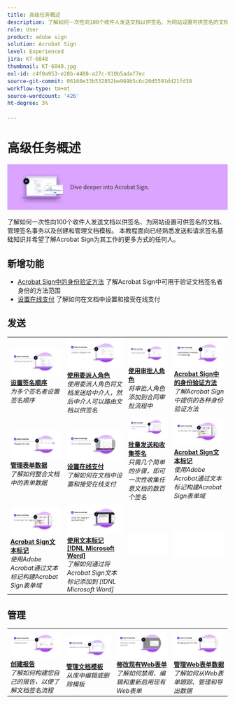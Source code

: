 ```yaml
---
title: 高级任务概述
description: 了解如何一次性向100个收件人发送文档以供签名、为网站设置可供签名的文档、管理签名事务以及创建和管理文档模板
role: User
product: adobe sign
solution: Acrobat Sign
level: Experienced
jira: KT-6848
thumbnail: KT-6848.jpg
exl-id: c4f0a953-e28b-4488-a27c-010b5adaf7ec
source-git-commit: 06160e33b532852be969b5c6c20d5591dd21fd38
workflow-type: tm+mt
source-wordcount: '426'
ht-degree: 3%

---
```


# 高级任务概述

![签署高级图像](../assets/Hero-Advanced.png)

了解如何一次性向100个收件人发送文档以供签名、为网站设置可供签名的文档、管理签名事务以及创建和管理文档模板。 本教程面向已经熟悉发送和请求签名基础知识并希望了解Acrobat Sign为其工作的更多方式的任何人。

## 新增功能

* [Acrobat Sign中的身份验证方法](authentication-methods.md)
了解Acrobat Sign中可用于验证文档签名者身份的方法范围
* [设置在线支付](set-up-online-payments.md)
了解如何在文档中设置和接受在线支付

## 发送

<table style="table-layout:fixed">
<tr>
  <td>
    <a href="setting-up-routing.md">
      <img alt="设置签名顺序" src="../assets/Routing.png">
    </a>
    <div>
    <a href="setting-up-routing.md"><strong>设置签名顺序</strong></a>
    </div>
    <em>为多个签名者设置签名顺序</em>
    <br>
  </td>
  <td>
    <a href="delegate-signature.md">
      <img alt="委托给其他人" src="../assets/Delegating.png" />
    </a>  
    <div>
    <a href="delegate-signature.md"><strong>使用委派人角色</strong></a>
    </div>
    <em>使用委派人角色将文档发送给中介人，然后中介人可以路由文档以供签名</em>
    <br>
  </td>
  <td>
    <a href="add-an-approver.md">
      <img alt="使用审批人角色" src="../assets/Approver.png" />
    </a>
    <div>
    <a href="add-an-approver.md"><strong>使用审批人角色</strong></a>
    </div>
    <em>将审批人角色添加到合同审批流程中</em>
    <br>
  </td>
  <td>
    <a href="authentication-methods.md">
      <img alt="Acrobat Sign中的身份验证方法" src="../assets/authentication.png" />
    </a>
    <div>
    <a href="authentication-methods.md"><strong>Acrobat Sign中的身份验证方法</strong></a>
    </div>
    <em>了解Acrobat Sign中提供的各种身份验证方法</em>
    <br>
  </td>
</tr>
<tr>
  <td>
      <a href="manage-form-data.md">
        <img alt="管理表单数据" src="../assets/manage-form-data.png" />
      </a>
      <div>
      <a href="manage-form-data.md"><strong>管理表单数据</strong></a>
      </div>
      <em>了解如何整合文档中的表单数据</em>
      <br>
    </td>
  <td>
    <a href="set-up-online-payments.md">
      <img alt="设置在线支付" src="../assets/Payments.png" />
    </a>
    <div>
    <a href="set-up-online-payments.md"><strong>设置在线支付</strong></a>
    </div>
    <em>了解如何在文档中设置和接受在线支付</em>
    <br>
  </td>
  <td>
      <a href="megasign.md">
        <img alt="批量发送和收集签名" src="../assets/Megasign.png" />
      </a>
      <div>
      <a href="megasign.md"><strong>批量发送和收集签名</strong></a>
      </div>
      <em>只需几个简单的步骤，即可一次性收集任意文档的数百个签名</em>
      <br>
  </td>
 <td>
      <a href="adobe-sign-text-tagging.md">
        <img alt="Acrobat Sign文本标记" src="../assets/Text-Tagging.png" />
    </a>
      <div>
      <a href="adobe-sign-text-tagging.md"><strong>Acrobat Sign文本标记</strong></a>
      </div>
      <em>使用Adobe Acrobat通过文本标记构建Acrobat Sign表单域</em>
      <br>
  </td>
</tr>
<tr>
  <td>
      <a href="adobe-sign-text-tagging.md">
        <img alt="Acrobat Sign文本标记" src="../assets/Text-Tagging.png" />
    </a>
      <div>
      <a href="adobe-sign-text-tagging.md"><strong>Acrobat Sign文本标记</strong></a>
      </div>
      <em>使用Adobe Acrobat通过文本标记构建Acrobat Sign表单域</em>
      <br>
    </td>
  <td>
    <a href="text-tagging-word.md">
      <img alt="使用文本标记 [!DNL Microsoft Word]" src="../assets/Wordtexttagging.png" />
  </a>
    <div>
    <a href="text-tagging-word.md"><strong>使用文本标记 [!DNL Microsoft Word]</strong></a>
    </div>
    <em>了解如何通过将Acrobat Sign文本标记添加到 [!DNL Microsoft Word]</em>
    <br>
  </td>
  <td>
    <img alt="间隔条" src="../assets/Whitespacer.png" />
    <div>
    <br>
  </td>
  <td>
    <img alt="间隔条" src="../assets/Whitespacer.png" />
    <div>
    <br>
  </td>
</tr>
</table>

## 管理

<table style="table-layout:fixed">
<tr>
<td>
    <a href="creating-a-report.md">
      <img alt="创建报告" src="../assets/Report.png" />
    </a>
    <div>
    <a href="creating-a-report.md"><strong>创建报告</strong></a>
    </div>
    <em>了解如何构建您自己的报告，以便了解文档签名流程</em>
    <br>
  </td>
  <td>
    <a href="edit-a-template.md">
      <img alt="管理文档模板" src="../assets/ManageTemplate.png" />
    </a>
    <div>
    <a href="edit-a-template.md"><strong>管理文档模板</strong></a>
    </div>
    <em>从库中编辑或删除模板</em>
    <br>
  </td>
  <td>
    <a href="modify-webform.md">
      <img alt="修改现有Web表单" src="../assets/Modifywebform.png" />
    </a>
    <div>
    <a href="modify-webform.md"><strong>修改现有Web表单</strong></a>
    </div>
    <em>了解如何禁用、编辑和重新启用现有Web表单</em>
    <br>
  </td>  
  <td>
    <a href="manage-webform-data.md">
      <img alt="管理Web表单数据" src="../assets/Managewebform.png" />
    </a>
    <div>
    <a href="manage-webform-data.md"><strong>管理Web表单数据</strong></a>
    </div>
    <em>了解如何从Web表单跟踪、管理和导出数据</em>
    <br>
  </td>  
</tr>
</table>